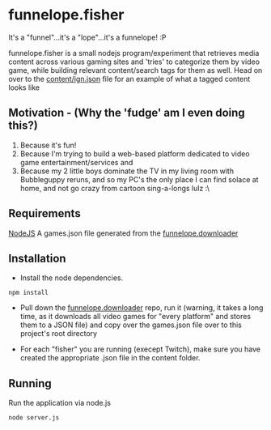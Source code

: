 # funnelope.fisher
It's a "funnel"...it's a "lope"...it's a funnelope! :P

funnelope.fisher is a small nodejs program/experiment that retrieves media content across various gaming sites and 'tries' to categorize them by video game, while building relevant content/search tags for them as well. Head on over to the [content/ign.json](https://github.com/Parallel-Platform/funnelope.fisher/blob/master/content/ign.json) file for an example of what a tagged content looks like

## Motivation - (Why the 'fudge' am I even doing this?)

1. Because it's fun!
2. Because I'm trying to build a web-based platform dedicated to video game entertainment/services and 
3. Because my 2 little boys dominate the TV in my living room with Bubbleguppy reruns, and so my PC's the only place I can find solace at home, and not go crazy from cartoon sing-a-longs lulz :\

## Requirements
[NodeJS](https://nodejs.org/)
A games.json file generated from the [funnelope.downloader](https://github.com/Parallel-Platform/funnelope.downloader)

## Installation

* Install the node dependencies.

```shell
npm install
```

* Pull down the [funnelope.downloader](https://github.com/Parallel-Platform/funnelope.downloader) repo, run it (warning, it takes a long time, as it downloads all video games for "every platform" and stores them to a JSON file) and copy over the games.json file over to this project's root directory

* For each "fisher" you are running (execept Twitch), make sure you have created the appropriate <fisher>.json file in the content folder.

## Running

Run the application via node.js

```shell
node server.js
```


